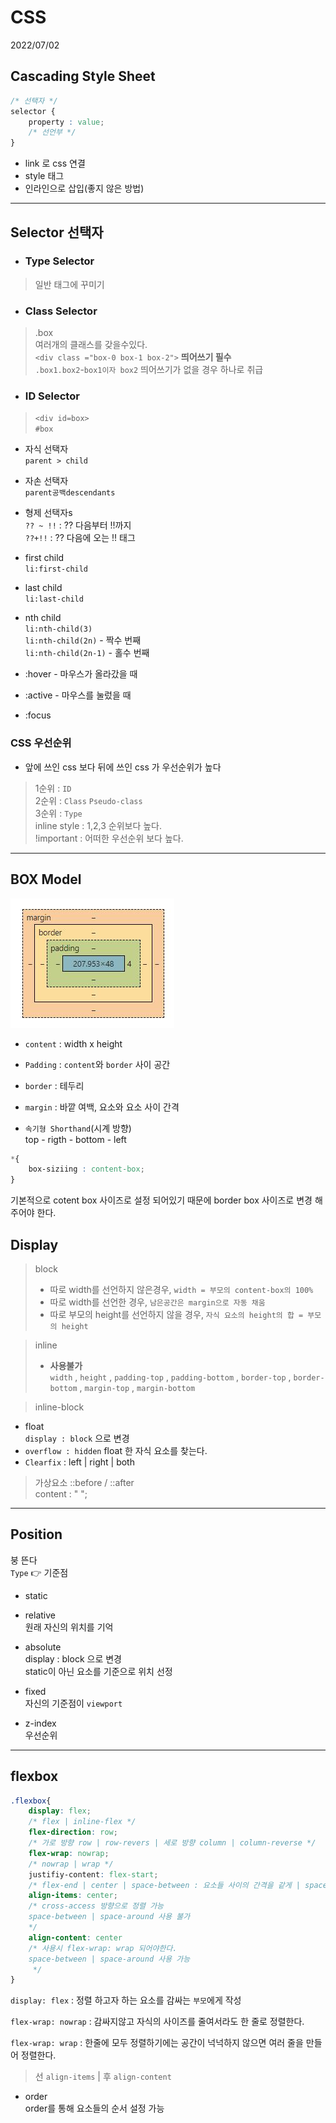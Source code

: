 # CSS
2022/07/02

## Cascading Style Sheet

```css
/* 선택자 */
selector {
    property : value;
    /* 선언부 */
}
```
- link 로 css 연결  
- style 태그  
- 인라인으로 삽입(좋지 않은 방법)
---
## Selector 선택자


- ### Type Selector
>일반 태그에 꾸미기
- ### Class Selector
>.box  
여러개의 클래스를 갖을수있다.    
`<div class ="box-0 box-1 box-2">` <strong>띄어쓰기 필수</strong>  
`.box1.box2`-`box1이자 box2` 띄어쓰기가 없을 경우 하나로 취급 

- ### ID Selector  
>`<div id=box>`  
`#box`
  
- 자식 선택자  
`parent > child`
- 자손 선택자  
`parent공백descendants`  
- 형제 선택자s  
`?? ~ !!` : ?? 다음부터 !!까지  
`??+!!` : ?? 다음에 오는 !! 태그

- first child  
`li:first-child`

- last child  
`li:last-child`

- nth child  
`li:nth-child(3)`  
`li:nth-child(2n)` - 짝수 번째  
`li:nth-child(2n-1)` - 홀수 번째  
  
- :hover - 마우스가 올라갔을 때
- :active - 마우스를 눌렀을 때
- :focus

### CSS 우선순위
- 앞에 쓰인 css 보다 뒤에 쓰인 css 가 우선순위가 높다

>1순위 : `ID`  
2순위 : `Class` `Pseudo-class`  
3순위 : `Type`  
 inline style : 1,2,3 순위보다 높다.  
 !important : 어떠한 우선순위 보다 높다.

---
## BOX Model
![box](./images/boxModel.JPG)

- `content` : width x height
- `Padding` : `content`와 `border` 사이 공간
- `border` : 테두리  
- `margin` : 바깥 여백, 요소와 요소 사이 간격

- `속기형 Shorthand`(시계 방향)  
top - rigth - bottom - left


```css
*{
    box-siziing : content-box;
}
```
기본적으로 cotent box 사이즈로 설정 되어있기 때문에 border box 사이즈로 변경 해주어야 한다.

## Display
> block  
>-  따로 width를 선언하지 않은경우, `width = 부모의 content-box의 100%`
>-  따로 width를 선언한 경우, `남은공간은 margin으로 자동 채움`
>-  따로 부모의 height를 선언하지 않을 경우,  `자식 요소의 height의 합 = 부모의 height`

> inline
>- **사용불가**  
    `width` , `height` , `padding-top` , `padding-bottom` , `border-top` , `border-bottom` , `margin-top` , `margin-bottom` 

> inline-block

- float  
`display : block` 으로 변경
- `overflow : hidden` float 한 자식 요소를 찾는다.
- `Clearfix` : left | right | both

>가상요소 ::before / ::after  
content : " ";

---
## Position 
붕 뜬다   
`Type` 👉 기준점  

- static  

- relative  
원래 자신의 위치를 기억
- absolute  
display : block 으로  변경  
static이 아닌 요소를 기준으로 위치 선정

- fixed  
자신의 기준점이 `viewport`

- z-index  
우선순위

---
## flexbox

```css
.flexbox{
    display: flex;
    /* flex | inline-flex */
    flex-direction: row;
    /* 가로 방향 row | row-revers | 세로 방향 column | column-reverse */
    flex-wrap: nowrap; 
    /* nowrap | wrap */
    justifiy-content: flex-start;
    /* flex-end | center | space-between : 요소들 사이의 간격을 같게 | space-around */
    align-items: center;
    /* cross-access 방향으로 정렬 가능 
    space-between | space-around 사용 불가
    */
    align-content: center
    /* 사용시 flex-wrap: wrap 되어야한다.
    space-between | space-around 사용 가능
     */
}
```

`display: flex` : 정렬 하고자 하는 요소를 감싸는 `부모`에게 작성


`flex-wrap: nowrap` : 감싸지않고 자식의 사이즈를 줄여서라도 한 줄로 정렬한다.

`flex-wrap: wrap` : 한줄에 모두 정렬하기에는 공간이 넉넉하지 않으면 여러 줄을 만들어 정렬한다.

> 선 `align-items` | 후 `align-content`

- order  
order를 통해 요소들의 순서 설정 가능